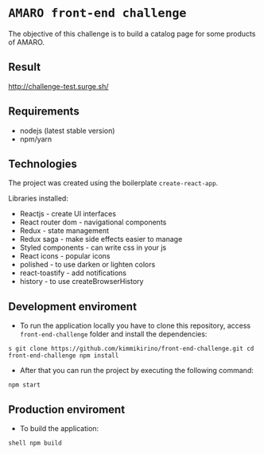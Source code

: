# `AMARO front-end challenge` 

The objective of this challenge is to build a catalog page for some products of AMARO.

## Result

http://challenge-test.surge.sh/

## Requirements

- nodejs (latest stable version)
- npm/yarn

## Technologies

The project was created using the boilerplate `create-react-app`.

Libraries installed:
- Reactjs - create UI interfaces
- React router dom - navigational components
- Redux - state management
- Redux saga - make side effects easier to manage
- Styled components - can write css in your js
- React icons - popular icons
- polished - to use darken or lighten colors
- react-toastify - add notifications
- history - to use createBrowserHistory


## Development enviroment

- To run the application locally you have to clone this repository, access `front-end-challenge` folder and install the dependencies:

`s
git clone https://github.com/kimmikirino/front-end-challenge.git
cd front-end-challenge
npm install
`

- After that you can run the project by executing the following command:

`
npm start
`

## Production enviroment

- To build the application:

`shell
npm build
`
